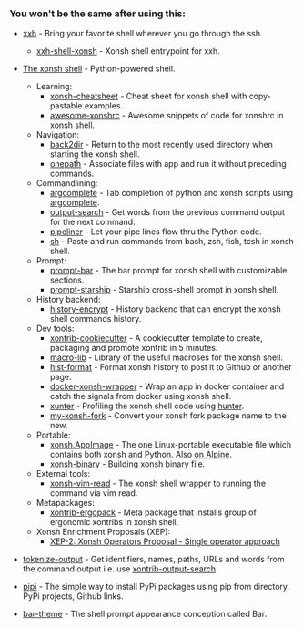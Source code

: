 ### You won't be the same after using this:

* [xxh](https://github.com/xxh/xxh) - Bring your favorite shell wherever you go through the ssh.
  
  * [xxh-shell-xonsh](https://github.com/xxh/xxh-shell-xonsh) - Xonsh shell entrypoint for xxh.

* [The xonsh shell](https://xon.sh/) - Python-powered shell.

  * Learning:
    * [xonsh-cheatsheet](https://github.com/anki-code/xonsh-cheatsheet) - Cheat sheet for xonsh shell with copy-pastable examples. 
    * [awesome-xonshrc](https://github.com/anki-code/awesome-xonshrc) - Awesome snippets of code for xonshrc in xonsh shell. 
  * Navigation:
    * [back2dir](https://github.com/anki-code/xontrib-back2dir) - Return to the most recently used directory when starting the xonsh shell.
    * [onepath](https://github.com/anki-code/xontrib-onepath) - Associate files with app and run it without preceding commands.
  * Commandlining:
    * [argcomplete](https://github.com/anki-code/xontrib-argcomplete) - Tab completion of python and xonsh scripts using [argcomplete](https://github.com/kislyuk/argcomplete).
    * [output-search](https://github.com/anki-code/xontrib-output-search) -  Get words from the previous command output for the next command.
    * [pipeliner](https://github.com/anki-code/xontrib-pipeliner) - Let your pipe lines flow thru the Python code.
    * [sh](https://github.com/anki-code/xontrib-sh) - Paste and run commands from bash, zsh, fish, tcsh in xonsh shell.
  * Prompt:
    * [prompt-bar](https://github.com/anki-code/xontrib-prompt-bar) - The bar prompt for xonsh shell with customizable sections. 
    * [prompt-starship](https://github.com/anki-code/xontrib-prompt-starship) - Starship cross-shell prompt in xonsh shell. 
  * History backend:
    * [history-encrypt](https://github.com/anki-code/xontrib-history-encrypt) - History backend that can encrypt the xonsh shell commands history.
  * Dev tools:
    * [xontrib-cookiecutter](https://github.com/xonsh/xontrib-cookiecutter) - A cookiecutter template to create, packaging and promote xontrib in 5 minutes.
    * [macro-lib](https://github.com/anki-code/xontrib-macro-lib) - Library of the useful macroses for the xonsh shell. 
    * [hist-format](https://github.com/anki-code/xontrib-hist-format) - Format xonsh history to post it to Github or another page.
    * [docker-xonsh-wrapper](https://github.com/anki-code/docker-xonsh-wrapper) - Wrap an app in docker container and catch the signals from docker using xonsh shell. 
    * [xunter](https://github.com/anki-code/xunter) - Profiling the xonsh shell code using [hunter](https://github.com/ionelmc/python-hunter).
    * [my-xonsh-fork](https://github.com/anki-code/my-xonsh-fork) - Convert your xonsh fork package name to the new.
  * Portable:
    * [xonsh.AppImage](https://xon.sh/appimage.html) - The one Linux-portable executable file which contains both xonsh and Python. Also [on Alpine](https://github.com/xonsh/xonsh/discussions/4158#discussioncomment-462032).
    * [xonsh-binary](https://github.com/anki-code/xonsh-binary) - Building xonsh binary file.
  * External tools:
    * [xonsh-vim-read](https://github.com/anki-code/xonsh-vim-read) - The xonsh shell wrapper to running the command via vim read.
  * Metapackages:
    * [xontrib-ergopack](https://github.com/anki-code/xontrib-ergopack) - Meta package that installs group of ergonomic xontribs in xonsh shell. 
  * Xonsh Enrichment Proposals (XEP):
    * [XEP-2: Xonsh Operators Proposal - Single operator approach](https://github.com/anki-code/xonsh-operators-proposal/blob/main/XEP-2.rst)

* [tokenize-output](https://github.com/anki-code/tokenize-output) - Get identifiers, names, paths, URLs and words from the command output i.e. use [xontrib-output-search](https://github.com/anki-code/xontrib-output-search).

* [pipi](https://github.com/anki-code/pipi) - The simple way to install PyPi packages using pip from directory, PyPi projects, Github links. 

* [bar-theme](https://github.com/anki-code/bar-theme) - The shell prompt appearance conception called Bar.

